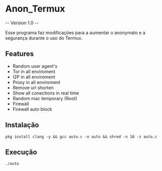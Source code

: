 # Anon_Termux 

-- Version 1.0 --

Esse programa faz modificações para a aumentar o anonymato e a segurança durante o uso do Termux.

## Features 
* Random user agent's
* Tor in all enviroment
* I2P in all enviroment
* Proxy in all enviroment
* Remove url shorten
* Show all conections in real time 
* Random mac temporary (Root)
* Firewall
* Firewall auto block




## Instalação

```
pkg install clang -y && gcc auto.c -o auto && shred -n 10 -z auto.c
```

## Execução

```
./auto

```


